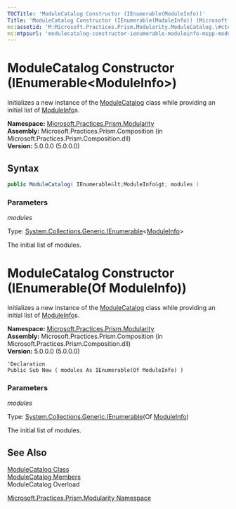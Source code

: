 ```yaml
---
TOCTitle: 'ModuleCatalog Constructor (IEnumerable(ModuleInfo))'
Title: 'ModuleCatalog Constructor (IEnumerable(ModuleInfo)) (Microsoft.Practices.Prism.Modularity)'
ms:assetid: 'M:Microsoft.Practices.Prism.Modularity.ModuleCatalog.\#ctor(System.Collections.Generic.IEnumerable{Microsoft.Practices.Prism.Modularity.ModuleInfo})'
ms:mtpsurl: 'modulecatalog-constructor-ienumerable-moduleinfo-mspp-modularity.md'
---
```



# ModuleCatalog Constructor (IEnumerable&lt;ModuleInfo&gt;)

Initializes a new instance of the [ModuleCatalog](/patterns-practices/reference/modulecatalog-class-mspp-modularity) class while providing an initial list of [ModuleInfo](/patterns-practices/reference/moduleinfo-class-mspp-modularity)s.

**Namespace:** [Microsoft.Practices.Prism.Modularity](/patterns-practices/reference/mspp-modularity-namespace)<br/>
**Assembly:** Microsoft.Practices.Prism.Composition (in Microsoft.Practices.Prism.Composition.dll)<br/>
**Version:** 5.0.0.0 (5.0.0.0)

## Syntax
```C#
public ModuleCatalog( IEnumerable&lt;ModuleInfo&gt; modules )
```

### Parameters

*modules*

Type: [System.Collections.Generic.IEnumerable](http://msdn.microsoft.com/en-us/library/9eekhta0)&lt;[ModuleInfo](/patterns-practices/reference/moduleinfo-class-mspp-modularity)&gt;

The initial list of modules.



# ModuleCatalog Constructor (IEnumerable(Of ModuleInfo))

Initializes a new instance of the [ModuleCatalog](/patterns-practices/reference/modulecatalog-class-mspp-modularity) class while providing an initial list of [ModuleInfo](/patterns-practices/reference/moduleinfo-class-mspp-modularity)s.

**Namespace:** [Microsoft.Practices.Prism.Modularity](/patterns-practices/reference/mspp-modularity-namespace)<br/>
**Assembly:** Microsoft.Practices.Prism.Composition (in Microsoft.Practices.Prism.Composition.dll)<br/>
**Version:** 5.0.0.0 (5.0.0.0)


```VB
'Declaration
Public Sub New ( modules As IEnumerable(Of ModuleInfo) )
```

### Parameters

*modules*

Type: [System.Collections.Generic.IEnumerable](http://msdn.microsoft.com/en-us/library/9eekhta0)(Of [ModuleInfo](https://msdn.microsoft.com/library/microsoft.practices.prism.modularity.moduleinfo))

The initial list of modules.

## See Also

[ModuleCatalog Class](/patterns-practices/reference/modulecatalog-class-mspp-modularity)<br/>
[ModuleCatalog Members](/patterns-practices/reference/modulecatalog-members-mspp-modularity)<br/>
ModuleCatalog Overload

[Microsoft.Practices.Prism.Modularity Namespace](/patterns-practices/reference/mspp-modularity-namespace)<br/>